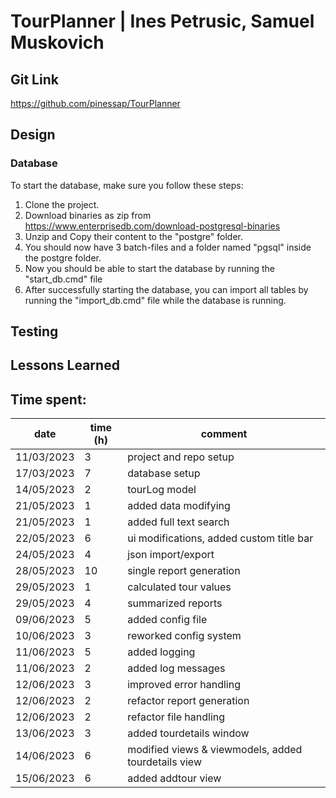 # TourPlanner | Ines Petrusic, Samuel Muskovich

## Git Link

https://github.com/pinessap/TourPlanner

## Design

### Database

To start the database, make sure you follow these steps:

1. Clone the project.
2. Download binaries as zip from https://www.enterprisedb.com/download-postgresql-binaries
3. Unzip and Copy their content to the "postgre" folder.
4. You should now have 3 batch-files and a folder named "pgsql" inside the postgre folder.
5. Now you should be able to start the database by running the "start_db.cmd" file
6. After successfully starting the database, you can import all tables by running the "import_db.cmd" file while the database is running.

## Testing

## Lessons Learned

## Time spent:

| date       | time (h) | comment                                             |
| ---------- | -------- | --------------------------------------------------- |
| 11/03/2023 | 3        | project and repo setup                              |
| 17/03/2023 | 7        | database setup                                      |
| 14/05/2023 | 2        | tourLog model                                       |
| 21/05/2023 | 1        | added data modifying                                |
| 21/05/2023 | 1        | added full text search                              |
| 22/05/2023 | 6        | ui modifications, added custom title bar            |
| 24/05/2023 | 4        | json import/export                                  |
| 28/05/2023 | 10       | single report generation                            |
| 29/05/2023 | 1        | calculated tour values                              |
| 29/05/2023 | 4        | summarized reports                                  |
| 09/06/2023 | 5        | added config file                                   |
| 10/06/2023 | 3        | reworked config system                              |
| 11/06/2023 | 5        | added logging                                       |
| 11/06/2023 | 2        | added log messages                                  |
| 12/06/2023 | 3        | improved error handling                             |
| 12/06/2023 | 2        | refactor report generation                          |
| 12/06/2023 | 2        | refactor file handling                              |
| 13/06/2023 | 3        | added tourdetails window                            |
| 14/06/2023 | 6        | modified views & viewmodels, added tourdetails view |
| 15/06/2023 | 6        | added addtour view                                  |
